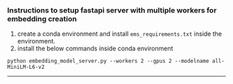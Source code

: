 ### Instructions to setup fastapi server with multiple workers for embedding creation

1. create a conda environment and install `ems_requirements.txt` inside the environment.
2. install the below commands inside conda environment 
```
python embedding_model_server.py --workers 2 --gpus 2 --modelname all-MiniLM-L6-v2
```
---

